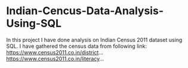 # Indian-Cencus-Data-Analysis-Using-SQL
In this project I have done analysis on Indian Census 2011 dataset using SQL. I have gathered the census data from following link:
https://www.census2011.co.in/district...
https://www.census2011.co.in/literacy...


